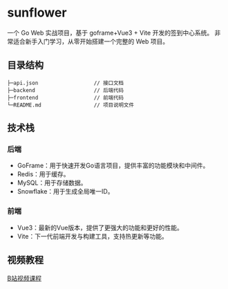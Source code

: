 # sunflower
一个 Go Web 实战项目，基于 goframe+Vue3 + Vite 开发的签到中心系统。
非常适合新手入门学习，从零开始搭建一个完整的 Web 项目。

## 目录结构

```
├─api.json                  // 接口文档
├─backend                   // 后端代码
├─frontend                  // 前端代码
└─README.md                 // 项目说明文件
```

## 技术栈

### 后端
- GoFrame：用于快速开发Go语言项目，提供丰富的功能模块和中间件。
- Redis：用于缓存。
- MySQL：用于存储数据。
- Snowflake：用于生成全局唯一ID。

### 前端
- Vue3：最新的Vue版本，提供了更强大的功能和更好的性能。
- Vite：下一代前端开发与构建工具，支持热更新等功能。

## 视频教程

[B站视频课程](https://www.bilibili.com/cheese/play/ss167267536)